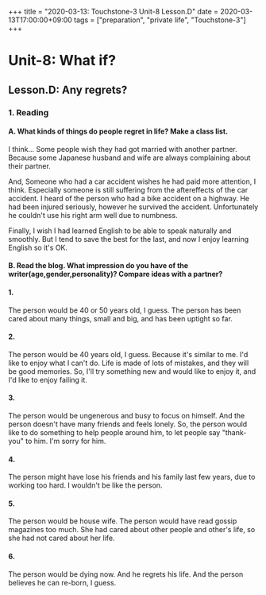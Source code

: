 +++
title =  "2020-03-13: Touchstone-3 Unit-8 Lesson.D"
date = 2020-03-13T17:00:00+09:00
tags = ["preparation", "private life", "Touchstone-3"]
+++

# Unit-8: What if?
## Lesson.D: Any regrets?

### 1. Reading

#### A. What kinds of things do people regret in life? Make a class list.

I think...
Some people wish they had got married with another partner.
Because some Japanese husband and wife are always complaining about their partner.

And,
Someone who had a car accident wishes he had paid more attention, I think.
Especially someone is still suffering from the aftereffects of the car accident.
I heard of the person who had a bike accident on a highway.
He had been injured seriously, however he survived the accident.
Unfortunately he couldn't use his right arm well due to numbness. 

Finally,
I wish I had learned English to be able to speak naturally and smoothly.
But I tend to save the best for the last,
and now I enjoy learning English so it's OK.

#### B. Read the blog. What impression do you have of the writer(age,gender,personality)? Compare ideas with a partner?

#### 1.
The person would be 40 or 50 years old, I guess.
The person has been cared about many things, small and big,
and has been uptight so far.

#### 2.
The person would be 40 years old, I guess.
Because it's similar to me.
I'd like to enjoy what I can't do.
Life is made of lots of mistakes,
and they will be good memories.
So, I'll try something new and would like to enjoy it,
and I'd like to enjoy failing it.

#### 3.
The person would be ungenerous and busy to focus on himself.
And the person doesn't have many friends and feels lonely.
So, the person would like to do something to help people around him,
to let people say "thank-you" to him.
I'm sorry for him.

#### 4.
The person might have lose his friends and his family last few years,
due to working too hard.
I wouldn't be like the person.

#### 5.
The person would be house wife.
The person would have read gossip magazines too much.
She had cared about other people and other's life,
so she had not cared about her life.

#### 6.
The person would be dying now.
And he regrets his life.
And the person believes he can re-born, I guess. 

